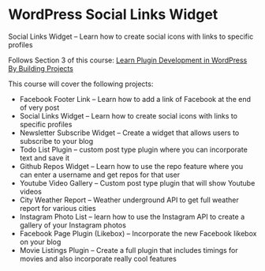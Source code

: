 # WordPress Social Links Widget
Social Links Widget – Learn how to create social icons with links to specific profiles

Follows Section 3 of this course:
[Learn Plugin Development in WordPress By Building Projects](https://www.eduonix.com/courses/Wordpress-Development/Learn-Plugin-Development-in-WordPress-By-Building-Projects)

This course will cover the following projects:

* Facebook Footer Link – Learn how to add a link of Facebook at the end of very post
* Social Links Widget – Learn how to create social icons with links to specific profiles
* Newsletter Subscribe Widget – Create a widget that allows users to subscribe to your blog
* Todo List Plugin – custom post type plugin where you can incorporate text and save it
* Github Repos Widget – Learn how to use the repo feature where you can enter a username and get repos for that user
* Youtube Video Gallery – Custom post type plugin that will show Youtube videos
* City Weather Report – Weather underground API to get full weather report for various cities
* Instagram Photo List – learn how to use the Instagram API to create a gallery of your Instagram photos
* Facebook Page Plugin (Likebox) – Incorporate the new Facebook likebox on your blog
* Movie Listings Plugin – Create a full plugin that includes timings for movies and also incorporate really cool features
